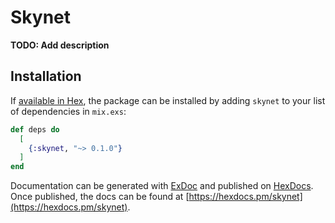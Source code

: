 # Skynet

**TODO: Add description**

## Installation

If [available in Hex](https://hex.pm/docs/publish), the package can be installed
by adding `skynet` to your list of dependencies in `mix.exs`:

```elixir
def deps do
  [
    {:skynet, "~> 0.1.0"}
  ]
end
```

Documentation can be generated with [ExDoc](https://github.com/elixir-lang/ex_doc)
and published on [HexDocs](https://hexdocs.pm). Once published, the docs can
be found at [https://hexdocs.pm/skynet](https://hexdocs.pm/skynet).

